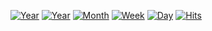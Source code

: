 

[![Year](https://data.jsdelivr.com/v1/package/gh/mrdlnet/G/index/badge/rank)](https://www.jsdelivr.com/package/gh/mrdlnet/G/index)
[![Year](https://data.jsdelivr.com/v1/package/gh/mrdlnet/G/index/badge/year)](https://www.jsdelivr.com/package/gh/mrdlnet/G/index)
[![Month](https://data.jsdelivr.com/v1/package/gh/mrdlnet/G/index/badge/month)](https://www.jsdelivr.com/package/gh/mrdlnet/G/index)
[![Week](https://data.jsdelivr.com/v1/package/gh/mrdlnet/G/index/badge/week)](https://www.jsdelivr.com/package/gh/mrdlnet/G/index)
[![Day](https://data.jsdelivr.com/v1/package/gh/mrdlnet/G/index/badge/day)](https://www.jsdelivr.com/package/gh/mrdlnet/G/index)
[![Hits](https://hits.seeyoufarm.com/api/count/incr/badge.svg?url=https://github.com/mrdlnet/G&count_bg=%2379C83D&title_bg=%23555555&icon=&icon_color=%23E7E7E7&title=hits&edge_flat=false)](https://github.com/mrdlnet/G/index)



